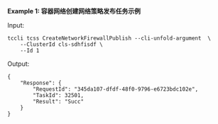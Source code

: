 **Example 1: 容器网络创建网络策略发布任务示例**



Input: 

```
tccli tcss CreateNetworkFirewallPublish --cli-unfold-argument  \
    --ClusterId cls-sdhfisdf \
    --Id 1
```

Output: 
```
{
    "Response": {
        "RequestId": "345da107-dfdf-48f0-9796-e6723bdc102e",
        "TaskId": 32501,
        "Result": "Succ"
    }
}
```

